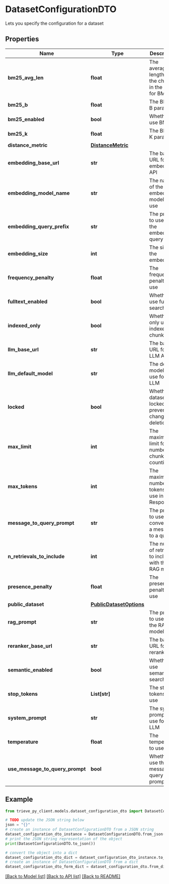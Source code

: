 # DatasetConfigurationDTO

Lets you specify the configuration for a dataset

## Properties

Name | Type | Description | Notes
------------ | ------------- | ------------- | -------------
**bm25_avg_len** | **float** | The average length of the chunks in the index for BM25 | [optional] 
**bm25_b** | **float** | The BM25 B parameter | [optional] 
**bm25_enabled** | **bool** | Whether to use BM25 | [optional] 
**bm25_k** | **float** | The BM25 K parameter | [optional] 
**distance_metric** | [**DistanceMetric**](DistanceMetric.md) |  | [optional] 
**embedding_base_url** | **str** | The base URL for the embedding API | [optional] 
**embedding_model_name** | **str** | The name of the embedding model to use | [optional] 
**embedding_query_prefix** | **str** | The prefix to use for the embedding query | [optional] 
**embedding_size** | **int** | The size of the embeddings | [optional] 
**frequency_penalty** | **float** | The frequency penalty to use | [optional] 
**fulltext_enabled** | **bool** | Whether to use fulltext search | [optional] 
**indexed_only** | **bool** | Whether to only use indexed chunks | [optional] 
**llm_base_url** | **str** | The base URL for the LLM API | [optional] 
**llm_default_model** | **str** | The default model to use for the LLM | [optional] 
**locked** | **bool** | Whether the dataset is locked to prevent changes or deletion | [optional] 
**max_limit** | **int** | The maximum limit for the number of chunks for counting | [optional] 
**max_tokens** | **int** | The maximum number of tokens to use in LLM Response | [optional] 
**message_to_query_prompt** | **str** | The prompt to use for converting a message to a query | [optional] 
**n_retrievals_to_include** | **int** | The number of retrievals to include with the RAG model | [optional] 
**presence_penalty** | **float** | The presence penalty to use | [optional] 
**public_dataset** | [**PublicDatasetOptions**](PublicDatasetOptions.md) |  | [optional] 
**rag_prompt** | **str** | The prompt to use for the RAG model | [optional] 
**reranker_base_url** | **str** | The base URL for the reranker API | [optional] 
**semantic_enabled** | **bool** | Whether to use semantic search | [optional] 
**stop_tokens** | **List[str]** | The stop tokens to use | [optional] 
**system_prompt** | **str** | The system prompt to use for the LLM | [optional] 
**temperature** | **float** | The temperature to use | [optional] 
**use_message_to_query_prompt** | **bool** | Whether to use the message to query prompt | [optional] 

## Example

```python
from trieve_py_client.models.dataset_configuration_dto import DatasetConfigurationDTO

# TODO update the JSON string below
json = "{}"
# create an instance of DatasetConfigurationDTO from a JSON string
dataset_configuration_dto_instance = DatasetConfigurationDTO.from_json(json)
# print the JSON string representation of the object
print(DatasetConfigurationDTO.to_json())

# convert the object into a dict
dataset_configuration_dto_dict = dataset_configuration_dto_instance.to_dict()
# create an instance of DatasetConfigurationDTO from a dict
dataset_configuration_dto_form_dict = dataset_configuration_dto.from_dict(dataset_configuration_dto_dict)
```
[[Back to Model list]](../README.md#documentation-for-models) [[Back to API list]](../README.md#documentation-for-api-endpoints) [[Back to README]](../README.md)


